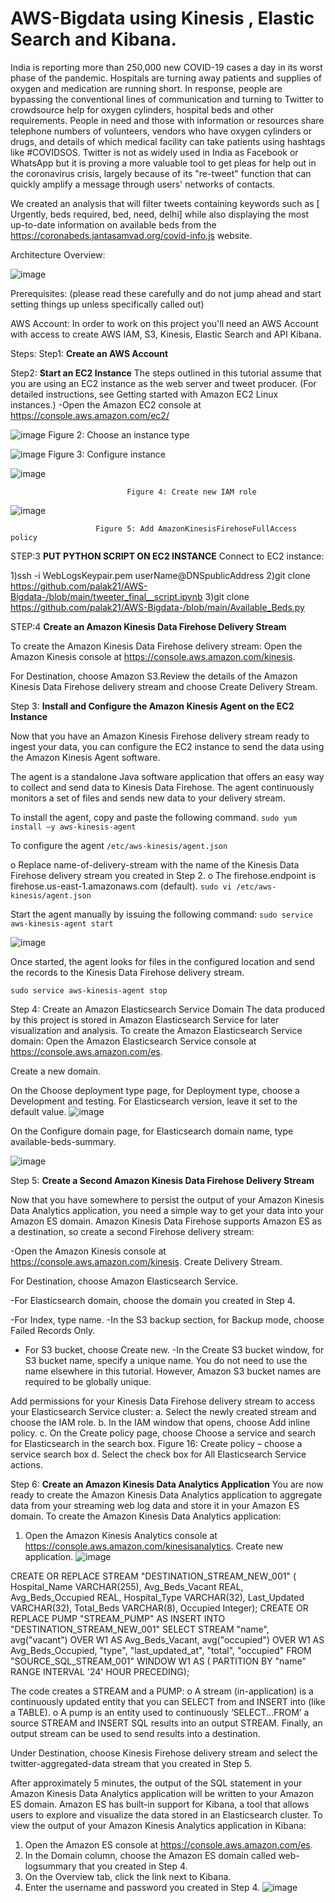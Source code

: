 # AWS-Bigdata using Kinesis , Elastic Search and Kibana.

India is reporting more than 250,000 new COVID-19 cases a day in its worst phase of the pandemic. Hospitals are turning away patients and supplies of oxygen and medication are running short.
In response, people are bypassing the conventional lines of communication and turning to Twitter to crowdsource help for oxygen cylinders, hospital beds and other requirements.
People in need and those with information or resources share telephone numbers of volunteers, vendors who have oxygen cylinders or drugs, and details of which medical facility can take patients using hashtags like #COVIDSOS. Twitter is not as widely used in India as Facebook or WhatsApp but it is proving a more valuable tool to get pleas for help out in the coronavirus crisis, largely because of its "re-tweet" function that can quickly amplify a message through users' networks of contacts.

We created an analysis that will filter tweets containing keywords such as [ Urgently, beds required, bed, need, delhi] while also displaying the most up-to-date information on available beds from the https://coronabeds.jantasamvad.org/covid-info.js website.

Architecture Overview:

![image](https://user-images.githubusercontent.com/34096576/117728033-b9325f00-b19d-11eb-9545-98468e4243c0.png)

Prerequisites:
(please read these carefully and do not jump ahead and start setting things up unless specifically called out)

AWS Account:
In order to work on this project you'll need an AWS Account with access to create AWS IAM, S3, Kinesis, Elastic Search and API Kibana. 

Steps:
Step1: **Create an AWS Account**


Step2: **Start an EC2 Instance**
The steps outlined in this tutorial assume that you are using an EC2 instance as the
web server and tweet producer. (For detailed instructions, see Getting started with
Amazon EC2 Linux instances.)
 -Open the Amazon EC2 console at https://console.aws.amazon.com/ec2/

![image](https://user-images.githubusercontent.com/34096576/117732459-c9017180-b1a4-11eb-8b23-f89ef7f6dcdd.png)
                                            Figure 2: Choose an instance type


![image](https://user-images.githubusercontent.com/34096576/117732773-47f6aa00-b1a5-11eb-9c38-776979d07e82.png)
                                           Figure 3: Configure instance 


![image](https://user-images.githubusercontent.com/34096576/117733206-061a3380-b1a6-11eb-854b-5f08fdea3e39.png)

                              Figure 4: Create new IAM role


 ![image](https://user-images.githubusercontent.com/34096576/117732989-aae84100-b1a5-11eb-9697-c3dc70c5ca92.png)
 
                       Figure 5: Add AmazonKinesisFirehoseFullAccess policy


STEP:3 **PUT PYTHON SCRIPT ON EC2 INSTANCE**
Connect to EC2 instance: 

1)ssh -i WebLogsKeypair.pem userName@DNSpublicAddress
2)git clone https://github.com/palak21/AWS-Bigdata-/blob/main/tweeter_final__script.ipynb
3)git clone https://github.com/palak21/AWS-Bigdata-/blob/main/Available_Beds.py


STEP:4 **Create an Amazon Kinesis Data Firehose
Delivery Stream**

To create the Amazon Kinesis Data Firehose delivery stream:
Open the Amazon Kinesis console at https://console.aws.amazon.com/kinesis.

For Destination, choose Amazon S3.Review the details of the Amazon Kinesis Data Firehose delivery stream and
choose Create Delivery Stream. 
  
  
Step 3: **Install and Configure the Amazon Kinesis
Agent on the EC2 Instance**

Now that you have an Amazon Kinesis Firehose delivery stream ready to ingest your
data, you can configure the EC2 instance to send the data using the Amazon Kinesis
Agent software. 

The agent is a standalone Java software application that offers an easy
way to collect and send data to Kinesis Data Firehose. The agent continuously monitors
a set of files and sends new data to your delivery stream. 


To install the agent, copy and paste the following command.
`sudo yum install –y aws-kinesis-agent`


To configure the agent 
`/etc/aws-kinesis/agent.json` 


o Replace name-of-delivery-stream with the name of the Kinesis Data
Firehose delivery stream you created in Step 2.
o The firehose.endpoint is firehose.us-east-1.amazonaws.com
(default).
 `sudo vi /etc/aws-kinesis/agent.json`


Start the agent manually by issuing the following command:
`sudo service aws-kinesis-agent start`

![image](https://user-images.githubusercontent.com/34096576/117735543-7e82f380-b1aa-11eb-8e0c-bcd68cc42323.png)


Once started, the agent looks for files in the configured location and send the records to
the Kinesis Data Firehose delivery stream. 

`sudo service aws-kinesis-agent stop`

Step 4: Create an Amazon Elasticsearch Service
Domain
The data produced by this project is stored in Amazon Elasticsearch Service for later
visualization and analysis. To create the Amazon Elasticsearch Service domain:
Open the Amazon Elasticsearch Service console at
https://console.aws.amazon.com/es.

Create a new domain.

 On the Choose deployment type page, for Deployment type, choose a
Development and testing. For Elasticsearch version, leave it set to the
default value.
 ![image](https://user-images.githubusercontent.com/34096576/117736499-9491b380-b1ac-11eb-9d1b-8bb3023a2834.png)


On the Configure domain page, for Elasticsearch domain name, type available-beds-summary.

![image](https://user-images.githubusercontent.com/34096576/117736627-eb978880-b1ac-11eb-8a23-ec3ee9698696.png)


Step 5: **Create a Second Amazon Kinesis Data
Firehose Delivery Stream**

Now that you have somewhere to persist the output of your Amazon Kinesis Data
Analytics application, you need a simple way to get your data into your Amazon ES
domain. Amazon Kinesis Data Firehose supports Amazon ES as a destination, so
create a second Firehose delivery stream:

-Open the Amazon Kinesis console at https://console.aws.amazon.com/kinesis.
 Create Delivery Stream.
 
 For Destination, choose Amazon Elasticsearch Service.

-For Elasticsearch domain, choose the domain you created in Step 4.

-For Index, type name.
-In the S3 backup section, for Backup mode, choose Failed Records Only.
- For S3 bucket, choose Create new.
-In the Create S3 bucket window, for S3 bucket name, specify a unique
name. You do not need to use the name elsewhere in this tutorial. However,
Amazon S3 bucket names are required to be globally unique.


Add permissions for your Kinesis Data Firehose delivery stream to access your
Elasticsearch Service cluster:
a. Select the newly created stream and choose the
IAM role.
b. In the IAM window that opens, choose Add inline policy.
c. On the Create policy page, choose Choose a service and search for
Elasticsearch in the search box.
Figure 16: Create policy – choose a service search box
d. Select the check box for All Elasticsearch Service actions.

Step 6: **Create an Amazon Kinesis Data Analytics
Application**
You are now ready to create the Amazon Kinesis Data Analytics application to
aggregate data from your streaming web log data and store it in your Amazon ES
domain. To create the Amazon Kinesis Data Analytics application:
1. Open the Amazon Kinesis Analytics console at
https://console.aws.amazon.com/kinesisanalytics.
 Create new application.
![image](https://user-images.githubusercontent.com/34096576/117738332-a7a68280-b1b0-11eb-80f4-f98b608879a0.png)

CREATE OR REPLACE STREAM "DESTINATION_STREAM_NEW_001" (
                         Hospital_Name VARCHAR(255), 
                         Avg_Beds_Vacant   REAL,
                         Avg_Beds_Occupied   REAL,
                         Hospital_Type VARCHAR(32),
                         Last_Updated  VARCHAR(32),
                         Total_Beds    VARCHAR(8),
                         Occupied      Integer);
CREATE OR REPLACE PUMP "STREAM_PUMP" AS 
   INSERT INTO "DESTINATION_STREAM_NEW_001"
     SELECT STREAM "name",
                   avg("vacant") OVER W1 AS Avg_Beds_Vacant,
                   avg("occupied") OVER W1 AS Avg_Beds_Occupied,
                   "type",
                   "last_updated_at",
                   "total",
                   "occupied"
     FROM   "SOURCE_SQL_STREAM_001"
     WINDOW W1 AS (
        PARTITION BY "name" 
        RANGE INTERVAL '24' HOUR PRECEDING);

The code creates a STREAM and a PUMP:
o A stream (in-application) is a continuously updated entity that you can
SELECT from and INSERT into (like a TABLE).
o A pump is an entity used to continuously ‘SELECT...FROM’ a source
STREAM and INSERT SQL results into an output STREAM.
Finally, an output stream can be used to send results into a destination.

Under Destination, choose Kinesis Firehose delivery stream and select the
twitter-aggregated-data stream that you created in Step 5.

After approximately 5 minutes, the output of the SQL statement in your Amazon Kinesis
Data Analytics application will be written to your Amazon ES domain. Amazon ES has
built-in support for Kibana, a tool that allows users to explore and visualize the data
stored in an Elasticsearch cluster. To view the output of your Amazon Kinesis Analytics
application in Kibana: 

1. Open the Amazon ES console at https://console.aws.amazon.com/es.
2. In the Domain column, choose the Amazon ES domain called web-logsummary that you created in Step 4.
3. On the Overview tab, click the link next to Kibana.
4. Enter the username and password you created in Step 4.
![image](https://user-images.githubusercontent.com/34096576/117738570-33201380-b1b1-11eb-8a81-20429f77061d.png)


